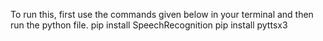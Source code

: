 To run this, first use the commands given below in your terminal and then run the python file.
pip install SpeechRecognition
pip install pyttsx3
